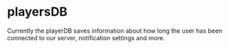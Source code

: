# playersDB

Currently the playerDB saves information about how long the user has been connected to our server, notification settings and more.
